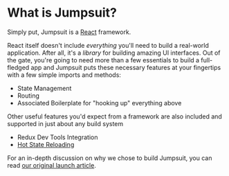 # What is Jumpsuit?

Simply put, Jumpsuit is a [React](https://facebook.github.io/react/) framework.

React itself doesn't include *everything* you'll need to build a real-world application. After all, it's a *library* for building amazing UI interfaces. Out of the gate, you're going to need more than a few essentials to build a full-fledged app and Jumpsuit puts these necessary features at your fingertips with a few simple imports and methods:

- State Management
- Routing
- Associated Boilerplate for "hooking up" everything above

Other useful features you'd expect from a framework are also included and supported in just about any build system

- Redux Dev Tools Integration
- [Hot State Reloading](https://medium.com/@tannerlinsley/introducing-hsr-the-hot-state-reloader-behind-jumpsuit-js-42498712ac90#.jgbssex2z)

For an in-depth discussion on why we chose to build Jumpsuit, you can read [our original launch article](https://medium.com/@tannerlinsley/jumpsuit-react-redux-made-simple-e3186ba1b077).
